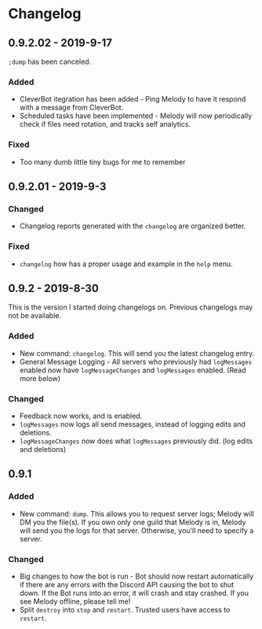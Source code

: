 # Changelog

## 0.9.2.02 - 2019-9-17
`;dump` has been canceled.
### Added
* CleverBot itegration has been added - Ping Melody to have it respond with a message from CleverBot.
* Scheduled tasks have been implemented - Melody will now periodically check if files need rotation, and tracks self analytics.
### Fixed
* Too many dumb little tiny bugs for me to remember

## 0.9.2.01 - 2019-9-3
### Changed
* Changelog reports generated with the `changelog` are organized better.
### Fixed
* `changelog` how has a proper usage and example in the `help` menu.

## 0.9.2 - 2019-8-30
This is the version I started doing changelogs on. Previous changelogs may not be available.
### Added
* New command: `changelog`. This will send you the latest changelog entry.
* General Message Logging - All servers who previously had `logMessages` enabled now have `logMessageChanges` and `logMessages` enabled. (Read more below)
### Changed
* Feedback now works, and is enabled.
* `logMessages` now logs all send messages, instead of logging edits and deletions.
* `logMessageChanges` now does what `logMessages` previously did. (log edits and deletions)


## 0.9.1
### Added
* New command: `dump`. This allows you to request server logs; Melody will DM you the file(s). If you own only one guild that Melody is in, Melody will send you the logs for that server. Otherwise, you'll need to specify a server.
### Changed
* Big changes to how the bot is run - Bot should now restart automatically if there are any errors with the Discord API causing the bot to shut down. If the Bot runs into an error, it will crash and stay crashed. If you see Melody offline, please tell me!
* Split `destroy` into `stop` and `restart`. Trusted users have access to `restart`.
